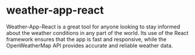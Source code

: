 # weather-app-react
Weather-App-React is a great tool for anyone looking to stay informed about the weather conditions in any part of the world. Its use of the React framework ensures that the app is fast and responsive, while the OpenWeatherMap API provides accurate and reliable weather data.
